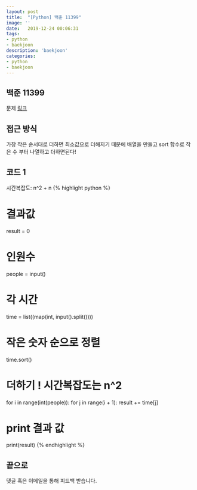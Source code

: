 ```yaml
---
layout: post
title:  "[Python] 백준 11399"
image: ''
date:   2019-12-24 00:06:31
tags:
- python
- baekjoon
description: 'baekjoon'
categories:
- python
- baekjoon
---
```


## 백준 11399
문제 <a href ="https://www.acmicpc.net/problem/11399">링크</a>

## 접근 방식
가장 작은 순서대로 더하면 최소값으로 더해지기 때문에 배열을 만들고 sort 함수로 작은 수 부터 나열하고 더하면된다!


## 코드 1
시간복잡도: n^2 + n
{% highlight python %}
# 결과값
result = 0

# 인원수
people = input()

# 각 시간
time = list((map(int, input().split())))

# 작은 숫자 순으로 정렬
time.sort()

# 더하기 ! 시간복잡도는 n^2
for i in range(int(people)):
    for j in range(i + 1):
        result += time[j]

# print 결과 값
print(result)
{% endhighlight %}

## 끝으로
댓글 혹은 이메일을 통해 피드백 받습니다.
